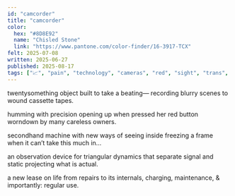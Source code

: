 ```yaml
---
id: "camcorder"
title: "camcorder"
color:
  hex: "#8D8E92"
  name: "Chisled Stone"
  link: "https://www.pantone.com/color-finder/16-3917-TCX"
felt: 2025-07-08
written: 2025-06-27
published: 2025-08-17
tags: ["📈", "pain", "technology", "cameras", "red", "sight", "trans", "poly"]
---
```


twentysomething object
built to take a beating—
recording blurry scenes
to wound cassette tapes.

humming with precision
opening up when pressed
her red button worndown
by many careless owners.

secondhand machine with
new ways of seeing inside
freezing a frame when it
can’t take this much in…

an observation device for
triangular dynamics that
separate signal and static
projecting what is actual.

a new lease on life from
repairs to its internals,
charging, maintenance, &
importantly: regular use.
